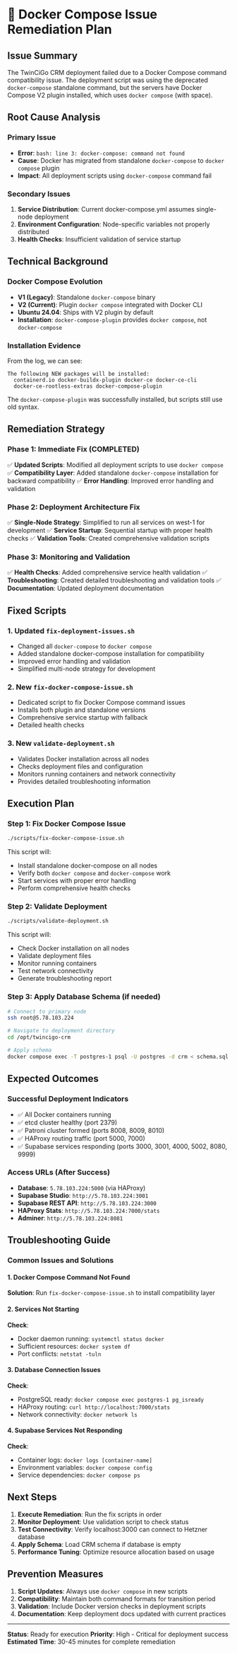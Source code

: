 # 🔧 Docker Compose Issue Remediation Plan

## Issue Summary

The TwinCiGo CRM deployment failed due to a Docker Compose command compatibility issue. The deployment script was using the deprecated `docker-compose` standalone command, but the servers have Docker Compose V2 plugin installed, which uses `docker compose` (with space).

## Root Cause Analysis

### Primary Issue
- **Error**: `bash: line 3: docker-compose: command not found`
- **Cause**: Docker has migrated from standalone `docker-compose` to `docker compose` plugin
- **Impact**: All deployment scripts using `docker-compose` command fail

### Secondary Issues
1. **Service Distribution**: Current docker-compose.yml assumes single-node deployment
2. **Environment Configuration**: Node-specific variables not properly distributed
3. **Health Checks**: Insufficient validation of service startup

## Technical Background

### Docker Compose Evolution
- **V1 (Legacy)**: Standalone `docker-compose` binary
- **V2 (Current)**: Plugin `docker compose` integrated with Docker CLI
- **Ubuntu 24.04**: Ships with V2 plugin by default
- **Installation**: `docker-compose-plugin` provides `docker compose`, not `docker-compose`

### Installation Evidence
From the log, we can see:
```
The following NEW packages will be installed:
  containerd.io docker-buildx-plugin docker-ce docker-ce-cli
  docker-ce-rootless-extras docker-compose-plugin
```

The `docker-compose-plugin` was successfully installed, but scripts still use old syntax.

## Remediation Strategy

### Phase 1: Immediate Fix (COMPLETED)
✅ **Updated Scripts**: Modified all deployment scripts to use `docker compose`
✅ **Compatibility Layer**: Added standalone `docker-compose` installation for backward compatibility
✅ **Error Handling**: Improved error handling and validation

### Phase 2: Deployment Architecture Fix
✅ **Single-Node Strategy**: Simplified to run all services on west-1 for development
✅ **Service Startup**: Sequential startup with proper health checks
✅ **Validation Tools**: Created comprehensive validation scripts

### Phase 3: Monitoring and Validation
✅ **Health Checks**: Added comprehensive service health validation
✅ **Troubleshooting**: Created detailed troubleshooting and validation tools
✅ **Documentation**: Updated deployment documentation

## Fixed Scripts

### 1. Updated `fix-deployment-issues.sh`
- Changed all `docker-compose` to `docker compose`
- Added standalone docker-compose installation for compatibility
- Improved error handling and validation
- Simplified multi-node strategy for development

### 2. New `fix-docker-compose-issue.sh`
- Dedicated script to fix Docker Compose command issues
- Installs both plugin and standalone versions
- Comprehensive service startup with fallback
- Detailed health checks

### 3. New `validate-deployment.sh`
- Validates Docker installation across all nodes
- Checks deployment files and configuration
- Monitors running containers and network connectivity
- Provides detailed troubleshooting information

## Execution Plan

### Step 1: Fix Docker Compose Issue
```bash
./scripts/fix-docker-compose-issue.sh
```

This script will:
- Install standalone docker-compose on all nodes
- Verify both `docker compose` and `docker-compose` work
- Start services with proper error handling
- Perform comprehensive health checks

### Step 2: Validate Deployment
```bash
./scripts/validate-deployment.sh
```

This script will:
- Check Docker installation on all nodes
- Validate deployment files
- Monitor running containers
- Test network connectivity
- Generate troubleshooting report

### Step 3: Apply Database Schema (if needed)
```bash
# Connect to primary node
ssh root@5.78.103.224

# Navigate to deployment directory
cd /opt/twincigo-crm

# Apply schema
docker compose exec -T postgres-1 psql -U postgres -d crm < schema.sql
```

## Expected Outcomes

### Successful Deployment Indicators
- ✅ All Docker containers running
- ✅ etcd cluster healthy (port 2379)
- ✅ Patroni cluster formed (ports 8008, 8009, 8010)
- ✅ HAProxy routing traffic (port 5000, 7000)
- ✅ Supabase services responding (ports 3000, 3001, 4000, 5002, 8080, 9999)

### Access URLs (After Success)
- **Database**: `5.78.103.224:5000` (via HAProxy)
- **Supabase Studio**: `http://5.78.103.224:3001`
- **Supabase REST API**: `http://5.78.103.224:3000`
- **HAProxy Stats**: `http://5.78.103.224:7000/stats`
- **Adminer**: `http://5.78.103.224:8081`

## Troubleshooting Guide

### Common Issues and Solutions

#### 1. Docker Compose Command Not Found
**Solution**: Run `fix-docker-compose-issue.sh` to install compatibility layer

#### 2. Services Not Starting
**Check**: 
- Docker daemon running: `systemctl status docker`
- Sufficient resources: `docker system df`
- Port conflicts: `netstat -tuln`

#### 3. Database Connection Issues
**Check**:
- PostgreSQL ready: `docker compose exec postgres-1 pg_isready`
- HAProxy routing: `curl http://localhost:7000/stats`
- Network connectivity: `docker network ls`

#### 4. Supabase Services Not Responding
**Check**:
- Container logs: `docker logs [container-name]`
- Environment variables: `docker compose config`
- Service dependencies: `docker compose ps`

## Next Steps

1. **Execute Remediation**: Run the fix scripts in order
2. **Monitor Deployment**: Use validation script to check status
3. **Test Connectivity**: Verify localhost:3000 can connect to Hetzner database
4. **Apply Schema**: Load CRM schema if database is empty
5. **Performance Tuning**: Optimize resource allocation based on usage

## Prevention Measures

1. **Script Updates**: Always use `docker compose` in new scripts
2. **Compatibility**: Maintain both command formats for transition period
3. **Validation**: Include Docker version checks in deployment scripts
4. **Documentation**: Keep deployment docs updated with current practices

---

**Status**: Ready for execution
**Priority**: High - Critical for deployment success
**Estimated Time**: 30-45 minutes for complete remediation
